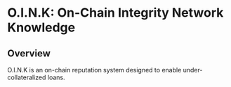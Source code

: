 # O.I.N.K: On-Chain Integrity Network Knowledge

## Overview

O.I.N.K is an on-chain reputation system designed to enable under-collateralized loans.

